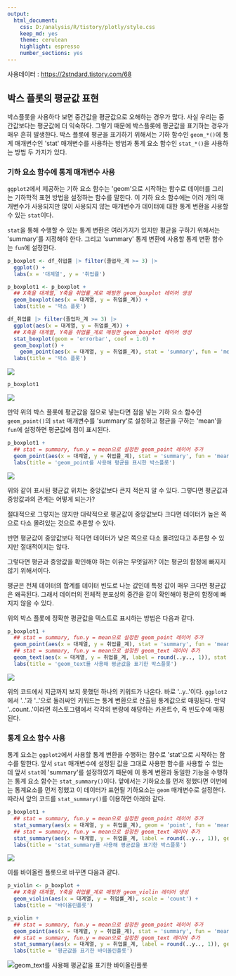 ```yaml
---
output:
  html_document: 
    css: D:/analysis/R/tistory/plotly/style.css
    keep_md: yes
    theme: cerulean
    highlight: espresso
    number_sections: yes
---
```






사용데이터 : <https://2stndard.tistory.com/68>

## 박스 플롯의 평균값 표현

박스플롯을 사용하다 보면 중간값을 평균값으로 오해하는 경우가 많다. 사실 우리는 중간값보다는 평균값에 더 익숙하다. 그렇기 때문에 박스플롯에 평균값을 표기하는 경우가 매우 흔히 발생한다. 박스 플롯에 평균을 표기하기 위해서는 기하 함수인 `geom_*()`에 통계 매개변수인 'stat' 매개변수를 사용하는 방법과 통계 요소 함수인 `stat_*()`을 사용하는 방법 두 가지가 있다.

### 기하 요소 함수에 통계 매개변수 사용

`ggplot2`에서 제공하는 기하 요소 함수는 'geom'으로 시작하는 함수로 데이터를 그리는 기하학적 표현 방법을 설정하는 함수를 말한다. 이 기하 요소 함수에는 어러 개의 매개변수가 사용되지만 많이 사용되지 않는 매개변수가 데이터에 대한 통계 변환을 사용할 수 있는 `stat`이다. 

`stat`을 통해 수행할 수 있는 통계 변환은 여러가지가 있지만 평균을 구하기 위해서는 'summary'를 지정해야 한다. 그리고 'summary' 통계 변환에 사용할 통계 변환 함수는 `fun`에 설정한다. 


```r
p_boxplot <- df_취업률 |> filter(졸업자_계 >= 3) |>
  ggplot() + 
  labs(x = '대계열', y = '취업률')

p_boxplot1 <- p_boxplot +
  ## X축을 대계열, Y축을 취업률_계로 매핑한 geom_boxplot 레이어 생성
  geom_boxplot(aes(x = 대계열, y = 취업률_계)) +
  labs(title = '박스 플롯')

df_취업률 |> filter(졸업자_계 >= 3) |>
  ggplot(aes(x = 대계열, y = 취업률_계)) + 
  ## X축을 대계열, Y축을 취업률_계로 매핑한 geom_boxplot 레이어 생성
  stat_boxplot(geom = 'errorbar', coef = 1.0) +
  geom_boxplot() +
    geom_point(aes(x = 대계열, y = 취업률_계), stat = 'summary', fun = 'mean', color = 'tomato3') +
  labs(title = '박스 플롯')
```

![](boxplot1_files/figure-html/unnamed-chunk-2-1.png)<!-- -->

```r
p_boxplot1
```

![](boxplot1_files/figure-html/unnamed-chunk-2-2.png)<!-- -->

만약 위의 박스 플롯에 평균값을 점으로 넣는다면 점을 넣는 기하 요소 함수인 `geom_point()`의 `stat` 매개변수를 'summary'로 설정하고 평균을 구하는 'mean'을 `fun`에 설정하면 평균값에 점이 표시된다. 


```r
p_boxplot1 +
  ## stat = summary, fun.y = mean으로 설정한 geom_point 레이어 추가
  geom_point(aes(x = 대계열, y = 취업률_계), stat = 'summary', fun = 'mean', color = 'tomato3') +
  labs(title = 'geom_point를 사용해 평균을 표시한 박스플롯')
```

![](boxplot1_files/figure-html/unnamed-chunk-3-1.png)<!-- -->

위와 같이 표시된 평균값 위치는 중앙값보다 큰지 적은지 알 수 있다. 그렇다면 평균값과 중앙값과의 관계는 어떻게 되는가?

절대적으로 그렇지는 않지만 대략적으로 평균값이 중앙값보다 크다면 데이터가 높은 쪽으로 다소 몰려있는 것으로 추론할 수 있다. 

반면 평균값이 중앙값보다 적다면 데이터가 낮은 쪽으로 다소 몰려있다고 추론할 수 있지만 절대적이지는 않다. 

그렇다면 평균과 중앙값을 확인해야 하는 이유는 무엇일까? 이는 평균의 함정에 빠지지 않기 위해서이다. 

평균은 전체 데이터의 합계를 데이터 빈도로 나눈 값인데 특정 값이 매우 크다면 평균값은 왜곡된다. 그래서 데이터의 전체적 분포상의 중간을 같이 확인해야 평균의 함정에 빠지지 않을 수 있다. 

위의 박스 플롯에 정확한 평균값을 텍스트로 표시하는 방법은 다음과 같다. 



```r
p_boxplot1 +
  ## stat = summary, fun.y = mean으로 설정한 geom_point 레이어 추가
  geom_point(aes(x = 대계열, y = 취업률_계), stat = 'summary', fun = 'mean', color = 'tomato3', shape = 4) + 
  ## stat = summary, fun.y = mean으로 설정한 geom_text 레이어 추가
  geom_text(aes(x = 대계열, y = 취업률_계, label = round(..y.., 1)), stat = 'summary', fun = 'mean', color = 'tomato3', vjust = 1.5) + 
  labs(title = 'geom_text를 사용해 평균값을 표기한 박스플롯')
```

![](boxplot1_files/figure-html/unnamed-chunk-4-1.png)<!-- -->

위의 코드에서 지금까지 보지 못했던 하나의 키워드가 나온다. 바로 '..y..'이다. `ggplot2`에서 '..'과 '..'으로 둘러싸인 키워드는 통계 변환으로 산출된 통계값으로 매핑된다. 만약 '..count..'이라면 히스토그램에서 각각의 변량에 해당하는 카운트수, 즉 빈도수에 매핑된다.  

### 통계 요소 함수 사용

통계 요소는 `ggplot2`에서 사용할 통계 변환을 수행하는 함수로 'stat'으로 시작하는 함수를 말한다. 앞서 `stat` 매개변수에 설정된 값을 그대로 사용한 함수를 사용할 수 있는데 앞서 `stat`에 'summary'를 설정하였기 때문에 이 통계 변환과 동일한 기능을 수행하는 통계 요소 함수는 `stat_summary()`이다. 앞에서는 기하요소를 먼저 정했다면 이번에는 통계요소를 먼저 정했고 이 데이터가 표현될 기하요소는 `geom` 매개변수로 설정한다. 따라서 앞의 코드를 `stat_summary()`를 이용하면 아래와 같다. 



```r
p_boxplot1 +
  ## stat = summary, fun.y = mean으로 설정한 geom_point 레이어 추가
  stat_summary(aes(x = 대계열, y = 취업률_계), geom = 'point', fun = 'mean', color = 'tomato3', shape = 4) + 
  ## stat = summary, fun.y = mean으로 설정한 geom_text 레이어 추가
  stat_summary(aes(x = 대계열, y = 취업률_계, label = round(..y.., 1)), geom = 'text', fun.y = 'mean', color = 'tomato3', shape = 4, vjust = 1.5) +
  labs(title = 'stat_summary를 사용해 평균값을 표기한 박스플롯')
```

![](boxplot1_files/figure-html/unnamed-chunk-5-1.png)<!-- -->

이를 바이올린 플롯으로 바꾸면 다음과 같다.


```r
p_violin <- p_boxplot +
  ## X축을 대계열, Y축을 취업률_계로 매핑한 geom_violin 레이어 생성
  geom_violin(aes(x = 대계열, y = 취업률_계), scale = 'count') +
  labs(title = '바이올린플롯')

p_violin +
  ## stat = summary, fun.y = mean으로 설정한 geom_point 레이어 추가
  geom_point(aes(x = 대계열, y = 취업률_계), stat = 'summary', fun = 'mean', color = 'tomato3', shape = 4) + 
  ## stat = summary, fun.y = mean으로 설정한 geom_text 레이어 추가
  stat_summary(aes(x = 대계열, y = 취업률_계, label = round(..y.., 1)), geom = 'text', fun.y = 'mean', color = 'tomato3', shape = 4, vjust = 1.5) + 
  labs(title = '평균값을 표기한 바이올린플롯')
```

![geom_text를 사용해 평균값을 표기한 바이올린플롯](boxplot1_files/figure-html/unnamed-chunk-6-1.png)
